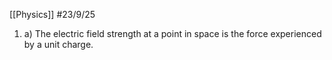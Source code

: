 [[Physics]]
#23/9/25 
1) a) The electric field strength at a point in space is the force experienced by a unit charge.